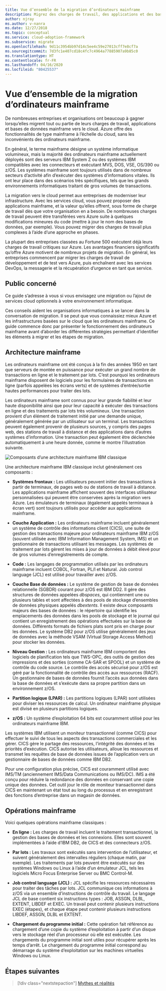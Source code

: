 ```yaml
---
title: Vue d’ensemble de la migration d’ordinateurs mainframe
description: Migrez des charges de travail, des applications et des bases de données de mainframe vers Azure pour bénéficier d’une infrastructure éprouvée, hautement disponible et scalable sans avoir les nombreux inconvénients des mainframes.
author: njray
ms.author: v-nanra
ms.date: 12/27/2018
ms.topic: conceptual
ms.service: cloud-adoption-framework
ms.subservice: migrate
ms.openlocfilehash: 9d11c3954bb97d14c5ee4c59e27013cff7e8cf7a
ms.sourcegitcommit: 7d3fc1e407cd18c4fc7c4964a77885907a9b85c0
ms.translationtype: HT
ms.contentlocale: fr-FR
ms.lasthandoff: 04/16/2020
ms.locfileid: "80425537"
---
```

<!-- cSpell:ignore nanra njray dbspaces dbextents VSAM RACF LPARS ASSGN DLBL EXTENT LIBDEF EXEC IPLs -->

# <a name="mainframe-migration-overview"></a>Vue d’ensemble de la migration d’ordinateurs mainframe

De nombreuses entreprises et organisations ont beaucoup à gagner lorsqu’elles migrent tout ou partie de leurs charges de travail, applications et bases de données mainframe vers le cloud. Azure offre des fonctionnalités de type mainframe à l’échelle du cloud, sans les inconvénients des ordinateurs mainframe.

En général, le terme mainframe désigne un système informatique volumineux, mais la majorité des ordinateurs mainframe actuellement déployés sont des serveurs IBM System Z ou des systèmes IBM compatibles avec les connecteurs et exécutant MVS, DOS, VSE, OS/390 ou z/OS. Les systèmes mainframe sont toujours utilisés dans de nombreux secteurs d’activité afin d’exécuter des systèmes d’informations vitales. Ils ont leur place dans des scénarios très spécifiques, tels que les grands environnements informatiques traitant de gros volumes de transactions.

La migration vers le cloud permet aux entreprises de moderniser leur infrastructure. Avec les services cloud, vous pouvez proposer des applications mainframe, et la valeur qu’elles offrent, sous forme de charge de travail dès que votre organisation en a besoin. De nombreuses charges de travail peuvent être transférées vers Azure suite à quelques modifications mineures du code (mettre à jour le nom des bases de données, par exemple). Vous pouvez migrer des charges de travail plus complexes à l’aide d’une approche en phases.

La plupart des entreprises classées au Fortune 500 exécutent déjà leurs charges de travail critiques sur Azure. Les avantages financiers significatifs qu’offre Azure motivent de nombreux projets de migration. En général, les entreprises commencent par migrer les charges de travail de développement et de test vers Azure, puis enchaînent avec les services DevOps, la messagerie et la récupération d’urgence en tant que service.

## <a name="intended-audience"></a>Public concerné

Ce guide s’adresse à vous si vous envisagez une migration ou l’ajout de services cloud optionnels à votre environnement informatique.

Ces conseils aident les organisations informatiques à se lancer dans la conversation de migration. Il se peut que vous connaissiez mieux Azure et les infrastructures basées sur le cloud que les ordinateurs mainframe. Ce guide commence donc par présenter le fonctionnement des ordinateurs mainframe avant d’aborder les différentes stratégies permettant d’identifier les éléments à migrer et les étapes de migration.

## <a name="mainframe-architecture"></a>Architecture mainframe

Les ordinateurs mainframe ont été conçus à la fin des années 1950 en tant que serveurs de montée en puissance pour exécuter un grand nombre de transactions en ligne et le traitement par lots. C’est pourquoi les ordinateurs mainframe disposent de logiciels pour les formulaires de transactions en ligne (parfois appelées les écrans verts) et de systèmes d’entrée/sortie hautes performances pour traiter des lots.

Les ordinateurs mainframe sont connus pour leur grande fiabilité et leur haute disponibilité ainsi que pour leur capacité à exécuter des transactions en ligne et des traitements par lots très volumineux. Une transaction provient d’un élément de traitement initié par une demande unique, généralement générée par un utilisateur sur un terminal. Les transactions peuvent également provenir de plusieurs sources, y compris des pages web, des stations de travail à distance et des applications dans d’autres systèmes d’information. Une transaction peut également être déclenchée automatiquement à une heure donnée, comme le montre l’illustration suivante.

![Composants d’une architecture mainframe IBM classique](../../_images/mainframe-migration/mainframe-architecture.png)

Une architecture mainframe IBM classique inclut généralement ces composants :

- **Systèmes frontaux :** Les utilisateurs peuvent initier des transactions à partir de terminaux, de pages web ou de stations de travail à distance. Les applications mainframe affichent souvent des interfaces utilisateur personnalisées qui peuvent être conservées après la migration vers Azure. Les émulateurs de terminaux (également appelés terminaux à écran vert) sont toujours utilisés pour accéder aux applications mainframe.

- **Couche Application :** Les ordinateurs mainframe incluent généralement un système de contrôle des informations client (CICS), une suite de gestion des transactions majeure pour ordinateurs mainframe IBM z/OS (souvent utilisée avec IBM Information Management System, IMS) et un gestionnaire de transactions utilisant les messages. Les systèmes de traitement par lots gèrent les mises à jour de données à débit élevé pour de gros volumes d’enregistrements de compte.

- **Code :** Les langages de programmation utilisés par les ordinateurs mainframe incluent COBOL, Fortran, PL/I et Natural. Job control language (JCL) est utilisé pour travailler avec z/OS.

- **Couche Base de données :** Le système de gestion de base de données relationnelle (SGBDR) courant pour z/OS est IBM DD2. Il gère des structures de données appelées *dbspaces*, qui contiennent une ou plusieurs tables et sont affectées à des pools de stockage d’ensembles de données physiques appelés *dbextents*. Il existe deux composants majeurs des bases de données : le répertoire qui identifie les emplacements des données dans les pools de stockage et le journal qui contient un enregistrement des opérations effectuées sur la base de données. Différents formats de fichiers plats sont pris en charge pour les données. Le système DB2 pour z/OS utilise généralement des jeux de données avec la méthode VSAM (Virtual Storage Access Method) pour stocker les données.

- **Niveau Gestion :** Les ordinateurs mainframe IBM comportent des logiciels de planification tels que TWS-OPC, des outils de gestion des impressions et des sorties (comme CA-SAR et SPOOL) et un système de contrôle du code source. Le contrôle des accès sécurisé pour z/OS est géré par la fonctionnalité de contrôle des accès aux ressources (RACF). Un gestionnaire de bases de données fournit l’accès aux données dans la base de données et s’exécute dans sa propre partition dans un environnement z/OS.

- **Partition logique (LPAR) :** Les partitions logiques (LPAR) sont utilisées pour diviser les ressources de calcul. Un ordinateur mainframe physique est divisé en plusieurs partitions logiques.

- **z/OS :** Un système d’exploitation 64 bits est couramment utilisé pour les ordinateurs mainframe IBM.

Les systèmes IBM utilisent un moniteur transactionnel (comme CICS) pour effectuer le suivi de tous les aspects des transactions commerciales et les gérer. CICS gère le partage des ressources, l’intégrité des données et les priorités d’exécution. CICS autorise les utilisateurs, alloue les ressources et transmet les requêtes de base de données issues de l’application vers un gestionnaire de bases de données comme IBM DB2.

Pour une configuration plus précise, CICS est couramment utilisé avec IMS/TM (anciennement IMS/Data Communications ou IMS/DC). IMS a été conçu pour réduire la redondance des données en conservant une copie unique des données. Cet outil jour le rôle de moniteur transactionnel dans CICS en maintenant un état tout au long du processus et en enregistrant des fonctions d’entreprise dans un magasin de données.

## <a name="mainframe-operations"></a>Opérations mainframe

Voici quelques opérations mainframe classiques :

- **En ligne :** Les charges de travail incluent le traitement transactionnel, la gestion des bases de données et les connexions. Elles sont souvent implémentées à l’aide d’IBM DB2, de CICS et des connecteurs z/OS.

- **Par lots :** Les travaux sont exécutés sans intervention de l’utilisateur, et suivent généralement des intervalles réguliers (chaque matin, par exemple). Les traitements par lots peuvent être exécutés sur des systèmes Windows ou Linux à l’aide d’un émulateur JCL, tels les logiciels Micro Focus Enterprise Server ou BMC Control-M.

- **Job control language (JCL) :** JCL spécifie les ressources nécessaires pour traiter des tâches par lots. JCL communique ces informations à z/OS via un ensemble d’instructions de contrôle du travail. Le langage JCL de base contient six instructions types : JOB, ASSGN, DLBL, EXTENT, LIBDEF et EXEC. Un travail peut contenir plusieurs instructions EXEC (étapes), et chaque étape peut contenir plusieurs instructions LIBDEF, ASSGN, DLBL et EXTENT.

- **Chargement du programme initial :**  Cette opération fait référence au chargement d’une copie du système d’exploitation à partir d’un disque vers le stockage réel d’un processeur où elle est exécutée. Les chargements du programme initial sont utiles pour récupérer après les temps d’arrêt. Le chargement du programme initial correspond au démarrage du système d’exploitation sur les machines virtuelles Windows ou Linux.

## <a name="next-steps"></a>Étapes suivantes

> [!div class="nextstepaction"]
> [Mythes et réalités](./myths-and-facts.md)
